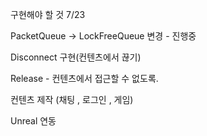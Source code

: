 구현해야 할 것 7/23

PacketQueue -> LockFreeQueue 변경 - 진행중


Disconnect 구현(컨텐츠에서 끊기)


Release - 컨텐츠에서 접근할 수 없도록.


컨텐츠 제작 (채팅 , 로그인 , 게임)


Unreal 연동

